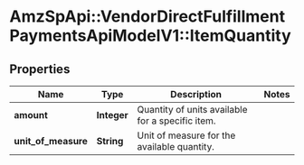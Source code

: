 # AmzSpApi::VendorDirectFulfillmentPaymentsApiModelV1::ItemQuantity

## Properties
Name | Type | Description | Notes
------------ | ------------- | ------------- | -------------
**amount** | **Integer** | Quantity of units available for a specific item. | 
**unit_of_measure** | **String** | Unit of measure for the available quantity. | 

